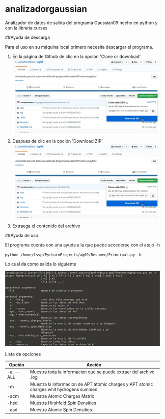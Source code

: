 # analizadorgaussian
Analizador  de datos de salida del programa Gaussian09 hecho en python y con la libreria curses

##Ayuda de descarga

Para el uso en su máquina local primero necesita descargar el programa.

1.  En la página de Github de clic en la opción 'Clone or download'![Imagen 2](Img/i2.jpg)

2.  Despues de clic en la opción  'Download ZIP'![Imagen 2](Img/i2.jpg)

3. Extraega el contenido del archivo

##Ayuda de uso


El programa cuenta con una ayuda a la que puede accederse con el atajo -h

`python /home/lsvp/PycharmProjects/ag09/Resumen/Principal.py -h`

Lo cual da como salida lo siguiente

![Imagen 3](Img/i3.jpg)

Lista de opciones


| Opción | Acción |
| - | - |
| -a, --ALL | Muestra toda la informacion que se puede extraer del archivo .log|
| -m | Muestra la informacion de APT atomic charges y APT atomic charges whit hydrogens summed |
| -acm | Muestra Atomic Charges Matrix |
| -hsd | Muestra Hirshfeld Spin Densities | 
| -asd | Muestra Atomic Spin Densities | 